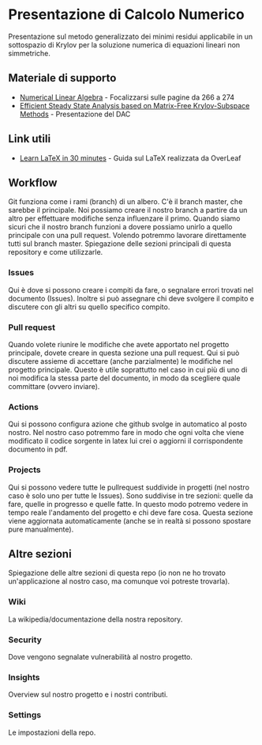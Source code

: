 # Presentazione di Calcolo Numerico
Presentazione sul metodo generalizzato dei minimi residui applicabile in un sottospazio di Krylov per la soluzione numerica di equazioni lineari non simmetriche.

## Materiale di supporto
* [Numerical Linear Algebra](https://github.com/lorenzofiamingo/Presentazione-di-Calcolo-Numerico/raw/master/Materiale/Numerical%20Linear%20Algebra.pdf) - Focalizzarsi sulle pagine da 266 a 274
* [Efficient Steady State Analysis based on Matrix-Free Krylov-Subspace Methods](https://github.com/lorenzofiamingo/Presentazione-di-Calcolo-Numerico/raw/master/Materiale/Efficient%20Steady%20State%20Analysis%20based%20on%20Matrix-Free%20Krylov-Subspace%20Methods.pdf) - Presentazione del DAC

## Link utili
* [Learn LaTeX in 30 minutes](https://www.overleaf.com/learn/latex/Learn_LaTeX_in_30_minutes) - Guida sul LaTeX realizzata da OverLeaf

## Workflow
Git funziona come i rami (branch) di un albero. C'è il branch master, che sarebbe il principale. Noi possiamo creare il nostro branch a partire da un altro per effettuare modifiche senza influenzare il primo. Quando siamo sicuri che il nostro branch funzioni a dovere possiamo unirlo a quello principale con una pull request. Volendo potremmo lavorare direttamente tutti sul branch master.
Spiegazione delle sezioni principali di questa repository e come utilizzarle.

### Issues
Qui è dove si possono creare i compiti da fare, o segnalare errori trovati nel documento (Issues).
Inoltre si può assegnare chi deve svolgere il compito e discutere con gli altri su quello specifico compito.

### Pull request
Quando volete riunire le modifiche che avete apportato nel progetto principale, dovete creare in questa sezione una pull request. Qui si può discutere assieme di accettare (anche parzialmente) le modifiche nel progetto principale. Questo è utile soprattutto nel caso in cui più di uno di noi modifica la stessa parte del documento, in modo da scegliere quale committare (ovvero inviare).

### Actions
Qui si possono configura azione che github svolge in automatico al posto nostro. Nel nostro caso potremmo fare in modo che ogni volta che viene modificato il codice sorgente in latex lui crei o aggiorni il corrispondente documento in pdf.

### Projects
Qui si possono vedere tutte le pullrequest suddivide in progetti (nel nostro caso è solo uno per tutte le Issues).
Sono suddivise in tre sezioni: quelle da fare, quelle in progresso e quelle fatte. In questo modo potremo vedere in tempo reale l'andamento del progetto e chi deve fare cosa. Questa sezione viene aggiornata automaticamente (anche se in realtà si possono spostare pure manualmente).

## Altre sezioni
Spiegazione delle altre sezioni di questa repo (io non ne ho trovato un'applicazione al nostro caso, ma comunque voi potreste trovarla).

### Wiki
La wikipedia/documentazione della nostra repository.

### Security
Dove vengono segnalate vulnerabilità al nostro progetto.

### Insights
Overview sul nostro progetto e i nostri contributi.

### Settings
Le impostazioni della repo.
